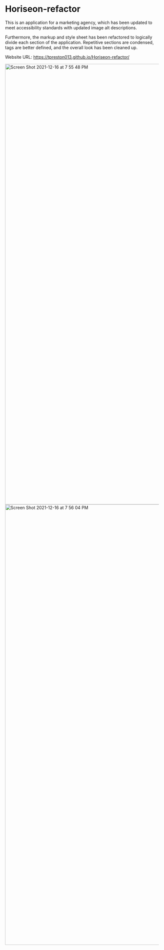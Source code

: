 # Horiseon-refactor

This is an application for a marketing agency, which has been updated to meet accessibility standards with updated image alt descriptions. 

Furthermore, the markup and style sheet has been refactored to logically divide each section of the application. Repetitive sections are condensed, tags are better defined, and the overall look has been cleaned up.

Website URL: https://tpreston013.github.io/Horiseon-refactor/ 

<img width="1443" alt="Screen Shot 2021-12-16 at 7 55 48 PM" src="https://user-images.githubusercontent.com/95384081/146487620-54a182c0-78a4-4ed2-8bbc-91854c8e3a75.png">

<img width="1443" alt="Screen Shot 2021-12-16 at 7 56 04 PM" src="https://user-images.githubusercontent.com/95384081/146487629-ffcdc561-af11-4e3d-8ce0-885e81929923.png">

